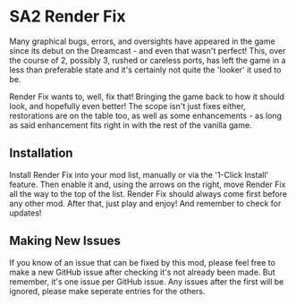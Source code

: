 # SA2 Render Fix
Many graphical bugs, errors, and oversights have appeared in the game since its debut on the Dreamcast - and even that wasn't perfect! This, over the course of 2, possibly 3, rushed or careless ports, has left the game in a less than preferable state and it's certainly not quite the 'looker' it used to be.

Render Fix wants to, well, fix that! Bringing the game back to how it should look, and hopefully even better! The scope isn't just fixes either, restorations are on the table too, as well as some enhancements - as long as said enhancement fits right in with the rest of the vanilla game.

## Installation
Install Render Fix into your mod list, manually or via the '1-Click Install' feature. Then enable it and, using the arrows on the right, move Render Fix all the way to the top of the list. Render Fix should always come first before any other mod. After that, just play and enjoy! And remember to check for updates!

## Making New Issues
If you know of an issue that can be fixed by this mod, please feel free to make a new GitHub issue after checking it's not already been made. But remember, it's one issue per GitHub issue. Any issues after the first will be ignored, please make seperate entries for the others.
